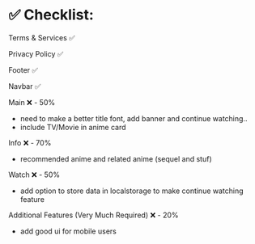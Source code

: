 # ✅ Checklist:

Terms & Services ✅

Privacy Policy ✅

Footer ✅ 

Navbar ✅ 

Main ❌ - 50% 
- need to make a better title font, add banner and continue watching..
- include TV/Movie in anime card

Info ❌ - 70% 
- recommended anime and related anime (sequel and stuf)

Watch ❌ - 50%
- add option to store data in localstorage to make continue watching feature

Additional Features (Very Much Required) ❌ - 20%
- add good ui for mobile users 
